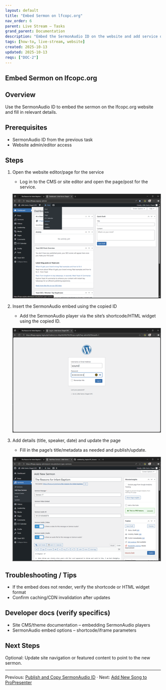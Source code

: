 ```yaml
---
layout: default
title: "Embed Sermon on lfcopc.org"
nav_order: 6
parent: Live Stream – Tasks
grand_parent: Documentation
description: "Embed the SermonAudio ID on the website and add service details."
tags: [how-to, live-stream, website]
created: 2025-10-13
updated: 2025-10-13
reqs: ["DOC-2"]
---
```


## Embed Sermon on lfcopc.org

## Overview

Use the SermonAudio ID to embed the sermon on the lfcopc.org website and fill in relevant details.

## Prerequisites

- SermonAudio ID from the previous task
- Website admin/editor access

## Steps

1) Open the website editor/page for the service
   - Log in to the CMS or site editor and open the page/post for the service.

   ![Open site editor – 11:08:13](../../SourceScrennshots/Screenshot%202025-09-21%20110813.png)

2) Insert the SermonAudio embed using the copied ID
   - Add the SermonAudio player via the site’s shortcode/HTML widget using the copied ID.

   ![Embed ID – 11:08:01](../../SourceScrennshots/Screenshot%202025-09-21%20110801.png)

3) Add details (title, speaker, date) and update the page
   - Fill in the page’s title/metadata as needed and publish/update.

   ![Update page details – 11:09:40](../../SourceScrennshots/Screenshot%202025-09-21%20110940.png)

## Troubleshooting / Tips

- If the embed does not render, verify the shortcode or HTML widget format
- Confirm caching/CDN invalidation after updates

## Developer docs (verify specifics)

- Site CMS/theme documentation – embedding SermonAudio players
- SermonAudio embed options – shortcode/iframe parameters

## Next Steps

Optional: Update site navigation or featured content to point to the new sermon.

---

Previous: [Publish and Copy SermonAudio ID](05-publish-sermonaudio-copy-id.md) · Next: [Add New Song to ProPresenter](07-add-new-song-propresenter.md)
